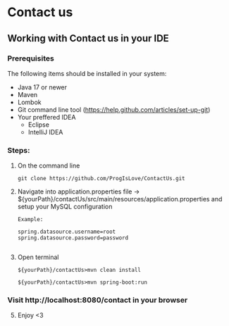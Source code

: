 # Contact us

## Working with Contact us in your IDE

### Prerequisites
The following items should be installed in your system:
* Java 17 or newer
* Maven
* Lombok
* Git command line tool (https://help.github.com/articles/set-up-git)
* Your preffered IDEA
  * Eclipse
  * IntelliJ IDEA

 ### Steps:
 
 1) On the command line
    ```
    git clone https://github.com/ProgIsLove/ContactUs.git
    ```
 2) Navigate into application.properties file ->              
    ${yourPath}/contactUs/src/main/resources/application.properties and 
    setup your MySQL configuration

    ```
    Example:
    
    spring.datasource.username=root
    spring.datasource.password=password
     
    ```
    
 3) Open terminal
    ```
    ${yourPath}/contactUs>mvn clean install
    
    ${yourPath}/contactUs>mvn spring-boot:run
    
    ```
###  Visit http://localhost:8080/contact in your browser
  
 5) Enjoy <3

 

